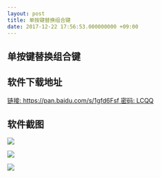 ```yaml
---
layout: post
title: 单按键替换组合键
date: 2017-12-22 17:56:53.000000000 +09:00
---
```


## 单按键替换组合键

## 软件下载地址
[链接: https://pan.baidu.com/s/1gfd6Fsf 密码: LCQQ](https://pan.baidu.com/s/1gfd6Fsf)

## 软件截图

![](http://upload-images.jianshu.io/upload_images/5865351-1bc21572f9c1f2f0.png?imageMogr2/auto-orient/strip%7CimageView2/2/w/1240)

![](http://upload-images.jianshu.io/upload_images/5865351-4946b5ab3cdf5d85.png?imageMogr2/auto-orient/strip%7CimageView2/2/w/1240)

![](http://upload-images.jianshu.io/upload_images/5865351-b62fd8fb496421d9.png?imageMogr2/auto-orient/strip%7CimageView2/2/w/1240)